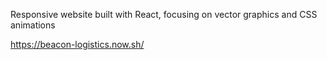 Responsive website built with React, focusing on vector graphics and CSS animations

https://beacon-logistics.now.sh/
